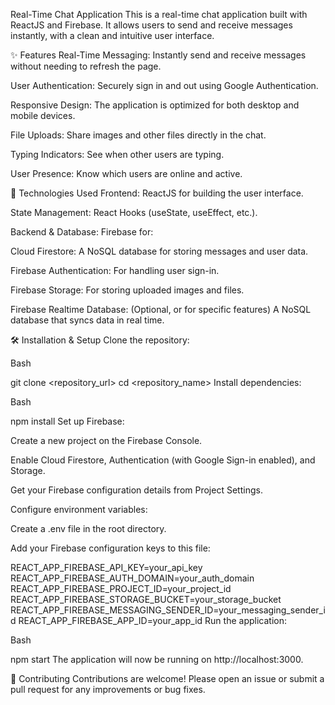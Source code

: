 Real-Time Chat Application
This is a real-time chat application built with ReactJS and Firebase. It allows users to send and receive messages instantly, with a clean and intuitive user interface.

✨ Features
Real-Time Messaging: Instantly send and receive messages without needing to refresh the page.

User Authentication: Securely sign in and out using Google Authentication.

Responsive Design: The application is optimized for both desktop and mobile devices.

File Uploads: Share images and other files directly in the chat.

Typing Indicators: See when other users are typing.

User Presence: Know which users are online and active.

🚀 Technologies Used
Frontend: ReactJS for building the user interface.

State Management: React Hooks (useState, useEffect, etc.).

Backend & Database: Firebase for:

Cloud Firestore: A NoSQL database for storing messages and user data.

Firebase Authentication: For handling user sign-in.

Firebase Storage: For storing uploaded images and files.

Firebase Realtime Database: (Optional, or for specific features) A NoSQL database that syncs data in real time.

🛠️ Installation & Setup
Clone the repository:

Bash

git clone <repository_url>
cd <repository_name>
Install dependencies:

Bash

npm install
Set up Firebase:

Create a new project on the Firebase Console.

Enable Cloud Firestore, Authentication (with Google Sign-in enabled), and Storage.

Get your Firebase configuration details from Project Settings.

Configure environment variables:

Create a .env file in the root directory.

Add your Firebase configuration keys to this file:

REACT_APP_FIREBASE_API_KEY=your_api_key
REACT_APP_FIREBASE_AUTH_DOMAIN=your_auth_domain
REACT_APP_FIREBASE_PROJECT_ID=your_project_id
REACT_APP_FIREBASE_STORAGE_BUCKET=your_storage_bucket
REACT_APP_FIREBASE_MESSAGING_SENDER_ID=your_messaging_sender_id
REACT_APP_FIREBASE_APP_ID=your_app_id
Run the application:

Bash

npm start
The application will now be running on http://localhost:3000.

🤝 Contributing
Contributions are welcome! Please open an issue or submit a pull request for any improvements or bug fixes.
